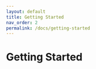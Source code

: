 ```yaml
---
layout: default
title: Getting Started
nav_order: 2
permalink: /docs/getting-started
---
```


# Getting Started
